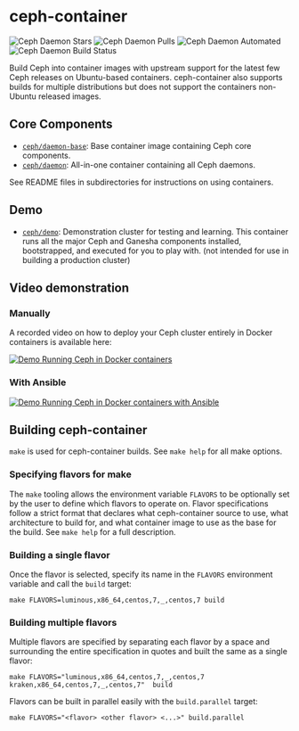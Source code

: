 ceph-container
==============

![Ceph Daemon Stars](https://img.shields.io/docker/stars/ceph/daemon.svg)
![Ceph Daemon Pulls](https://img.shields.io/docker/pulls/ceph/daemon.svg)
![Ceph Daemon Automated](https://img.shields.io/docker/automated/ceph/daemon.svg)
![Ceph Daemon Build Status](https://img.shields.io/docker/build/ceph/daemon.svg)

Build Ceph into container images with upstream support for the latest few Ceph releases on
Ubuntu-based containers. ceph-container also supports builds for multiple distributions but does not
support the containers non-Ubuntu released images.


Core Components
---------------

- [`ceph/daemon-base`](src/daemon-base/): Base container image containing Ceph core components.
- [`ceph/daemon`](daemon/): All-in-one container containing all Ceph daemons.

See README files in subdirectories for instructions on using containers.


Demo
-----

- [`ceph/demo`](ceph-releases/jewel/ubuntu/14.04/demo/): Demonstration cluster for testing and
  learning. This container runs all the major Ceph and Ganesha components installed, bootstrapped,
  and executed for you to play with. (not intended for use in building a production cluster)


Video demonstration
-------------------

### Manually

A recorded video on how to deploy your Ceph cluster entirely in Docker containers is available here:

[![Demo Running Ceph in Docker containers](http://img.youtube.com/vi/FUSTjTBA8f8/0.jpg)](http://youtu.be/FUSTjTBA8f8 "Demo Running Ceph in Docker containers")

### With Ansible

[![Demo Running Ceph in Docker containers with Ansible](http://img.youtube.com/vi/DQYZU1VsqXc/0.jpg)](http://youtu.be/DQYZU1VsqXc "Demo Running Ceph in Docker containers with Ansible")


Building ceph-container
-----------------------
`make` is used for ceph-container builds. See `make help` for all make options.

### Specifying flavors for make
The `make` tooling allows the environment variable `FLAVORS` to be optionally set by the user to
define which flavors to operate on. Flavor specifications follow a strict format that declares what
ceph-container source to use, what architecture to build for, and what container image to use as the
base for the build. See `make help` for a full description.

### Building a single flavor
Once the flavor is selected, specify its name in the `FLAVORS` environment variable and call the
`build` target:
```
make FLAVORS=luminous,x86_64,centos,7,_,centos,7 build
```

### Building multiple flavors
Multiple flavors are specified by separating each flavor by a space and surrounding the entire
specification in quotes and built the same as a single flavor:
```
make FLAVORS="luminous,x86_64,centos,7,_,centos,7 kraken,x86_64,centos,7,_,centos,7"  build
```

Flavors can be built in parallel easily with the `build.parallel` target:
```
make FLAVORS="<flavor> <other flavor> <...>" build.parallel
```
